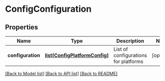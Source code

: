 # ConfigConfiguration

## Properties
Name | Type | Description | Notes
------------ | ------------- | ------------- | -------------
**configuration** | [**list[ConfigPlatformConfig]**](ConfigPlatformConfig.md) | List of configurations for platforms | [optional] 

[[Back to Model list]](../README.md#documentation-for-models) [[Back to API list]](../README.md#documentation-for-api-endpoints) [[Back to README]](../README.md)


